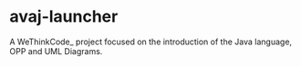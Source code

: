 # avaj-launcher
 A WeThinkCode_ project focused on the introduction of the Java language, OPP and UML Diagrams.
